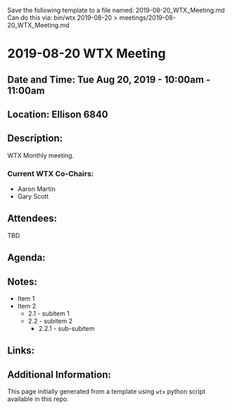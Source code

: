 Save the following template to a file named: 2019-08-20_WTX_Meeting.md
Can do this via: bin/wtx 2019-08-20 > meetings/2019-08-20_WTX_Meeting.md
# 2019-08-20 WTX Meeting
## Date and Time: Tue Aug 20, 2019 - 10:00am - 11:00am
## Location: Ellison 6840

## Description:
WTX Monthly meeting.

### Current WTX Co-Chairs:
* Aaron Martin
* Gary Scott

## Attendees:
TBD

## Agenda:

## Notes:
* Item 1
* Item 2
  * 2.1 - subitem 1
  * 2.2 - subitem 2
    * 2.2.1 - sub-subitem

## Links:

## Additional Information:
This page initially generated from a template using `wtx` python script available in this repo.

